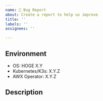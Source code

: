 ```yaml
---
name: 🐞 Bug Report
about: Create a report to help us improve
title: ''
labels: ''
assignees: ''

---
```


## Environment
<!-- K3s version can be checked by `k3s --version` command. -->
- OS: HOGE X.Y
- Kubernetes/K3s: X.Y.Z
- AWX Operator: X.Y.Z

## Description
<!-- Describe the problem here. -->
<!-- It would be helpful if you could paste the logs and/or command output. -->
